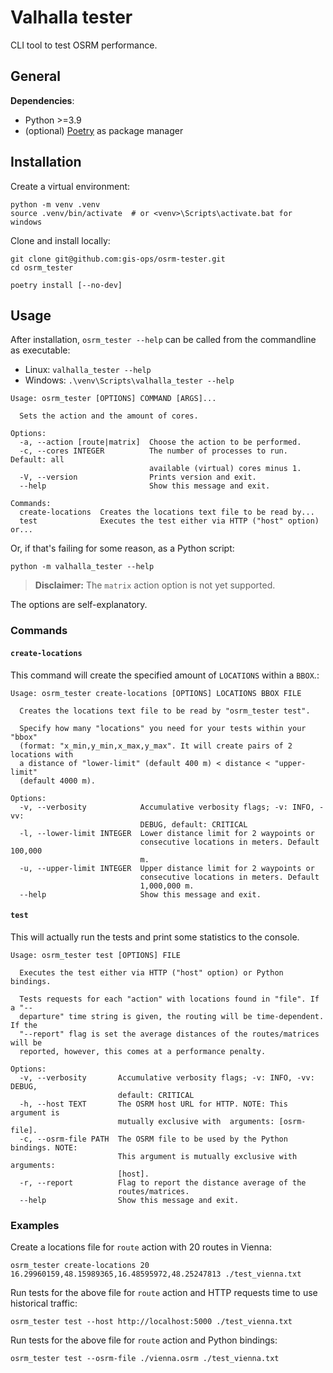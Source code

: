 # Valhalla tester

CLI tool to test OSRM performance.

## General

**Dependencies**:
- Python >=3.9
- (optional) [Poetry](https://github.com/sdispater/poetry#installation) as package manager

## Installation

Create a virtual environment:
```
python -m venv .venv
source .venv/bin/activate  # or <venv>\Scripts\activate.bat for windows
```

Clone and install locally:

```shell script
git clone git@github.com:gis-ops/osrm-tester.git
cd osrm_tester

poetry install [--no-dev]
```

## Usage

After installation, `osrm_tester --help` can be called from the commandline as executable:

- Linux: `valhalla_tester --help`
- Windows: `.\venv\Scripts\valhalla_tester --help`

```
Usage: osrm_tester [OPTIONS] COMMAND [ARGS]...

  Sets the action and the amount of cores.

Options:
  -a, --action [route|matrix]  Choose the action to be performed.
  -c, --cores INTEGER          The number of processes to run. Default: all
                               available (virtual) cores minus 1.
  -V, --version                Prints version and exit.
  --help                       Show this message and exit.

Commands:
  create-locations  Creates the locations text file to be read by...
  test              Executes the test either via HTTP ("host" option) or...
```

Or, if that's failing for some reason, as a Python script:

```shell script
python -m valhalla_tester --help
```

> **Disclaimer:**
The `matrix` action option is not yet supported.


The options are self-explanatory.

### Commands

#### `create-locations`

This command will create the specified amount of `LOCATIONS` within a `BBOX`.:

```
Usage: osrm_tester create-locations [OPTIONS] LOCATIONS BBOX FILE

  Creates the locations text file to be read by "osrm_tester test".

  Specify how many "locations" you need for your tests within your "bbox"
  (format: "x_min,y_min,x_max,y_max". It will create pairs of 2 locations with
  a distance of "lower-limit" (default 400 m) < distance < "upper-limit"
  (default 4000 m).

Options:
  -v, --verbosity            Accumulative verbosity flags; -v: INFO, -vv:
                             DEBUG, default: CRITICAL
  -l, --lower-limit INTEGER  Lower distance limit for 2 waypoints or
                             consecutive locations in meters. Default 100,000
                             m.
  -u, --upper-limit INTEGER  Upper distance limit for 2 waypoints or
                             consecutive locations in meters. Default
                             1,000,000 m.
  --help                     Show this message and exit.
```

#### `test`

This will actually run the tests and print some statistics to the console.

```
Usage: osrm_tester test [OPTIONS] FILE

  Executes the test either via HTTP ("host" option) or Python bindings.

  Tests requests for each "action" with locations found in "file". If a "--
  departure" time string is given, the routing will be time-dependent. If the
  "--report" flag is set the average distances of the routes/matrices will be
  reported, however, this comes at a performance penalty.

Options:
  -v, --verbosity       Accumulative verbosity flags; -v: INFO, -vv: DEBUG,
                        default: CRITICAL
  -h, --host TEXT       The OSRM host URL for HTTP. NOTE: This argument is
                        mutually exclusive with  arguments: [osrm-file].
  -c, --osrm-file PATH  The OSRM file to be used by the Python bindings. NOTE:
                        This argument is mutually exclusive with  arguments:
                        [host].
  -r, --report          Flag to report the distance average of the
                        routes/matrices.
  --help                Show this message and exit.
```

### Examples

Create a locations file for `route` action with 20 routes in Vienna:

```shell script
osrm_tester create-locations 20 16.29960159,48.15989365,16.48595972,48.25247813 ./test_vienna.txt
```

Run tests for the above file for `route` action and HTTP requests time to use historical traffic:

```shell script
osrm_tester test --host http://localhost:5000 ./test_vienna.txt
```

Run tests for the above file for `route` action and Python bindings:

```shell script
osrm_tester test --osrm-file ./vienna.osrm ./test_vienna.txt
```
